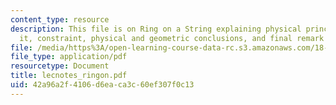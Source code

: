 ```yaml
---
content_type: resource
description: This file is on Ring on a String explaining physical principle behind
  it, constraint, physical and geometric conclusions, and final remark on the study.
file: /media/https%3A/open-learning-course-data-rc.s3.amazonaws.com/18-02-multivariable-calculus-spring-2006/42a96a2f4106d6eaca3c60ef307f0c13_lecnotes_ringon.pdf
file_type: application/pdf
resourcetype: Document
title: lecnotes_ringon.pdf
uid: 42a96a2f-4106-d6ea-ca3c-60ef307f0c13
---
```

